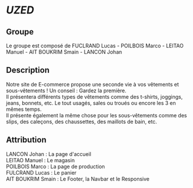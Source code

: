 # *UZED*
## Groupe
Le groupe est composé de FUCLRAND Lucas - POILBOIS Marco - LEITAO Manuel - AIT BOUKRIM Smain - LANCON Johan
## Description
Notre site de E-commerce propose une seconde vie à vos vêtements et sous-vêtements ! Un conseil : Gardez la première. <br>
Il présentera différents types de vêtements comme des t-shirts, joggings, jeans, bonnets, etc. Le tout usagés, sales ou troués ou encore les 3 en mêmes temps. <br>
Il présente également la même chose pour les sous-vêtements comme des slips, des caleçons, des chaussettes, des maillots de bain, etc.
## Attribution
LANCON Johan : La page d'accueil <br>
LEITAO Manuel : Le magasin <br>
POILBOIS Marco : La page de production <br>
FULCRAND Lucas : Le panier <br>
AIT BOUKRIM Smain : Le Footer, la Navbar et le Responsive
